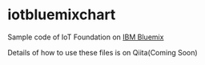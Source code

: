 # iotbluemixchart
Sample code of IoT Foundation on [IBM Bluemix](https://console.ng.bluemix.net/)

Details of how to use these files is on Qiita(Coming Soon) 
